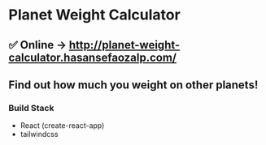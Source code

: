 # Planet Weight Calculator

## ✅ Online &#8594;  http://planet-weight-calculator.hasansefaozalp.com/

## Find out how much you weight on other planets!

### Build Stack
* React (create-react-app)
* tailwindcss